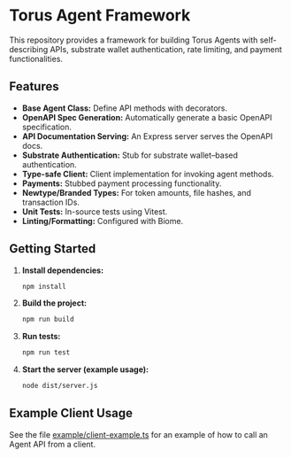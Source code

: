 # Torus Agent Framework

This repository provides a framework for building Torus Agents with self-describing APIs, substrate wallet authentication, rate limiting, and payment functionalities.

## Features

- **Base Agent Class:** Define API methods with decorators.
- **OpenAPI Spec Generation:** Automatically generate a basic OpenAPI specification.
- **API Documentation Serving:** An Express server serves the OpenAPI docs.
- **Substrate Authentication:** Stub for substrate wallet–based authentication.
- **Type-safe Client:** Client implementation for invoking agent methods.
- **Payments:** Stubbed payment processing functionality.
- **Newtype/Branded Types:** For token amounts, file hashes, and transaction IDs.
- **Unit Tests:** In-source tests using Vitest.
- **Linting/Formatting:** Configured with Biome.

## Getting Started

1. **Install dependencies:**
    ```bash
    npm install
    ```

2. **Build the project:**
    ```bash
    npm run build
    ```

3. **Run tests:**
    ```bash
    npm run test
    ```

4. **Start the server (example usage):**
    ```bash
    node dist/server.js
    ```

## Example Client Usage

See the file [example/client-example.ts](example/client-example.ts) for an example of how to call an Agent API from a client.
